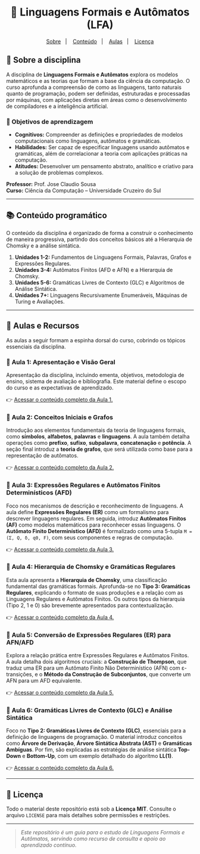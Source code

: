 <h1 align="center">🧠 Linguagens Formais e Autômatos (LFA)</h1>

<p align="center">
  <a href="#-sobre-a-disciplina">Sobre</a>&nbsp;&nbsp;&nbsp;|&nbsp;&nbsp;&nbsp;
  <a href="#-conteúdo-programático">Conteúdo</a>&nbsp;&nbsp;&nbsp;|&nbsp;&nbsp;&nbsp;
  <a href="#-aulas-e-recursos">Aulas</a>&nbsp;&nbsp;&nbsp;|&nbsp;&nbsp;&nbsp;
  <a href="#-licença">Licença</a>
</p>

## 📖 Sobre a disciplina
A disciplina de **Linguagens Formais e Autômatos** explora os modelos matemáticos e as teorias que formam a base da ciência da computação. O curso aprofunda a compreensão de como as linguagens, tanto naturais quanto de programação, podem ser definidas, estruturadas e processadas por máquinas, com aplicações diretas em áreas como o desenvolvimento de compiladores e a inteligência artificial.

### 🎯 Objetivos de aprendizagem
- **Cognitivos:** Compreender as definições e propriedades de modelos computacionais como linguagens, autômatos e gramáticas.
- **Habilidades:** Ser capaz de especificar linguagens usando autômatos e gramáticas, além de correlacionar a teoria com aplicações práticas na computação.
- **Atitudes:** Desenvolver um pensamento abstrato, analítico e criativo para a solução de problemas complexos.

**Professor:** Prof. Jose Claudio Sousa <br>
**Curso:** Ciência da Computação – Universidade Cruzeiro do Sul

---

## 📚 Conteúdo programático
O conteúdo da disciplina é organizado de forma a construir o conhecimento de maneira progressiva, partindo dos conceitos básicos até a Hierarquia de Chomsky e a análise sintática.

1.  **Unidades 1-2:** Fundamentos de Linguagens Formais, Palavras, Grafos e Expressões Regulares.
2.  **Unidades 3-4:** Autômatos Finitos (AFD e AFN) e a Hierarquia de Chomsky.
3.  **Unidades 5-6:** Gramáticas Livres de Contexto (GLC) e Algoritmos de Análise Sintática.
4.  **Unidades 7+:** Linguagens Recursivamente Enumeráveis, Máquinas de Turing e Avaliações.

---

## 📝 Aulas e Recursos
As aulas a seguir formam a espinha dorsal do curso, cobrindo os tópicos essenciais da disciplina.

### 📝 **Aula 1: Apresentação e Visão Geral**
Apresentação da disciplina, incluindo ementa, objetivos, metodologia de ensino, sistema de avaliação e bibliografia. Este material define o escopo do curso e as expectativas de aprendizado.

👉 [Acessar o conteúdo completo da Aula 1.](slides/Aula01_Apresentacao_LFA.pdf)

### 📝 **Aula 2: Conceitos Iniciais e Grafos**
Introdução aos elementos fundamentais da teoria de linguagens formais, como **símbolos**, **alfabetos**, **palavras** e **linguagens**. A aula também detalha operações como **prefixo**, **sufixo**, **subpalavra**, **concatenação** e **potência**. A seção final introduz a **teoria de grafos**, que será utilizada como base para a representação de autômatos.

👉 [Acessar o conteúdo completo da Aula 2.](slides/Aula02_Prefixo-Sufixo-Subpalavra.pdf)

### 📝 **Aula 3: Expressões Regulares e Autômatos Finitos Determinísticos (AFD)**
Foco nos mecanismos de descrição e reconhecimento de linguagens. A aula define **Expressões Regulares (ER)** como um formalismo para descrever linguagens regulares. Em seguida, introduz **Autômatos Finitos (AF)** como modelos matemáticos para reconhecer essas linguagens. O **Autômato Finito Determinístico (AFD)** é formalizado como uma 5-tupla `M = (Σ, Q, δ, q0, F)`, com seus componentes e regras de computação.

👉 [Acessar o conteúdo completo da Aula 3.](slides/Aula03_ER-AFD.pdf)

### 📝 **Aula 4: Hierarquia de Chomsky e Gramáticas Regulares**
Esta aula apresenta a **Hierarquia de Chomsky**, uma classificação fundamental das gramáticas formais. Aprofunda-se no **Tipo 3: Gramáticas Regulares**, explicando o formato de suas produções e a relação com as Linguagens Regulares e Autômatos Finitos. Os outros tipos da hierarquia (Tipo 2, 1 e 0) são brevemente apresentados para contextualização.

👉 [Acessar o conteúdo completo da Aula 4.](slides/Aula04_Chomsky-GramaticasRegulares.pdf)

### 📝 **Aula 5: Conversão de Expressões Regulares (ER) para AFN/AFD**
Explora a relação prática entre Expressões Regulares e Autômatos Finitos. A aula detalha dois algoritmos cruciais: a **Construção de Thompson**, que traduz uma ER para um Autômato Finito Não Determinístico (AFN) com ε-transições, e o **Método da Construção de Subconjuntos**, que converte um AFN para um AFD equivalente.

👉 [Acessar o conteúdo completo da Aula 5.](slides/Aula05_ER-AFNe.pdf)

### 📝 **Aula 6: Gramáticas Livres de Contexto (GLC) e Análise Sintática**
Foco no **Tipo 2: Gramáticas Livres de Contexto (GLC)**, essenciais para a definição de linguagens de programação. O material introduz conceitos como **Árvore de Derivação**, **Árvore Sintática Abstrata (AST)** e **Gramáticas Ambíguas**. Por fim, são explicadas as estratégias de análise sintática **Top-Down** e **Bottom-Up**, com um exemplo detalhado do algoritmo **LL(1)**.

👉 [Acessar o conteúdo completo da Aula 6.](slides/Aula06_GLC.pdf)

---

## 📄 Licença
Todo o material deste repositório está sob a **Licença MIT**. Consulte o arquivo `LICENSE` para mais detalhes sobre permissões e restrições.

---

> *Este repositório é um guia para o estudo de Linguagens Formais e Autômatos, servindo como recurso de consulta e apoio ao aprendizado contínuo.*
